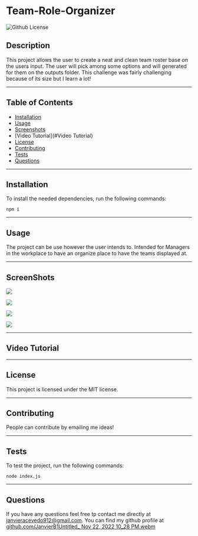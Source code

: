 # Team-Role-Organizer
![Github License](https://img.shields.io/badge/license-MIT-green)
## Description
This project allows the user to create a neat and clean team roster base on the users input. The user will pick among some options and will generated for them on the outputs folder. This challenge was fairly challenging because of its size but I learn a lot!
___
## Table of Contents
* [Installation](#installation)
* [Usage](#usage)
* [Screenshots](#ScreenShots)
* [Video Tutorial](#Video Tutorial)
* [License](#license)
* [Contributing](#contributing)
* [Tests](#tests)
* [Questions](#questions)
___
## Installation
To install the needed dependencies, run the following commands:
```
npm i 
```
___
## Usage
The project can be use however the user intends to. Intended for Managers in the workplace to have an organize place to have the teams displayed at. 

___
## ScreenShots

![](./images/Screenshot%202022-11-14%20174058.png)

![](./images/Screenshot%202022-11-14%20174058.png)

![](./images/Screenshot%202022-11-14%20174058.png)

![](./images/Screenshot%202022-11-14%20174058.png)
___
## Video Tutorial


___
## License
This project is licensed under the MIT license.
___
## Contributing
People can contribute by emailing me ideas!
___
## Tests
To test the project, run the following commands:
```
node index.js
```
___
## Questions
If you have any questions feel free tp contact me directly at janvieracevedo912@gmail.com. You can find my github profile at [github.com/JanvierB1](https://github.com/JanvierB1/)[Untitled_ Nov 22, 2022 10_28 PM.webm](https://user-images.githubusercontent.com/112591613/203464723-f781a990-1836-48b3-8f31-3a7c4e386ef8.webm)
